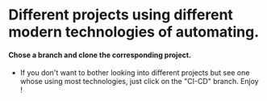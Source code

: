 # Different projects using different modern technologies of automating.

#### Chose a branch and clone the corresponding project.

- If you don't want to bother looking into different projects but see one whose using most technologies, just click on the "CI-CD" branch. Enjoy !
